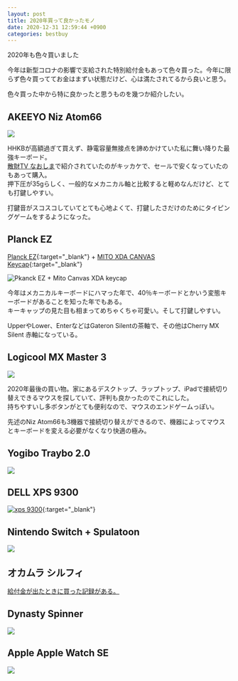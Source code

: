 ```yaml
---
layout: post
title: 2020年買って良かったモノ
date: 2020-12-31 12:59:44 +0900 
categories: bestbuy
---
```


2020年も色々買いました

今年は新型コロナの影響で支給された特別給付金もあって色々買った。今年に限らず色々買っててお金はまずい状態だけど、心は満たされてるから良いと思う。

色々買った中から特に良かったと思うものを幾つか紹介したい。


## AKEEYO Niz Atom66

<a href="https://www.amazon.co.jp/AKEEYO-Wireless-Keyboard-%E6%97%A5%E6%9C%AC%E8%AA%9E%E3%83%9E%E3%83%8B%E3%83%A5%E3%82%A2%E3%83%AB-%E3%82%A2%E3%82%A4%E3%83%9C%E3%83%AA%E3%83%BC_66EC/dp/B07DXK9NP9/ref=as_li_ss_il?__mk_ja_JP=%E3%82%AB%E3%82%BF%E3%82%AB%E3%83%8A&dchild=1&keywords=niz+atom66&qid=1609390364&sr=8-1-spons&psc=1&spLa=ZW5jcnlwdGVkUXVhbGlmaWVyPUE0OVQ4RllBM0dWVlEmZW5jcnlwdGVkSWQ9QTA4MjQzMzZDR05PRFBDQjdSMjYmZW5jcnlwdGVkQWRJZD1BMjg3U0dWQzUzS0c2VyZ3aWRnZXROYW1lPXNwX2F0ZiZhY3Rpb249Y2xpY2tSZWRpcmVjdCZkb05vdExvZ0NsaWNrPXRydWU%3D&linkCode=li2&tag=ryo14a-22&linkId=5038841d1305566aed3b14e4329e3de0&language=ja_JP" target="_blank"><img border="0" src="//ws-fe.amazon-adsystem.com/widgets/q?_encoding=UTF8&ASIN=B07DXK9NP9&Format=_SL160_&ID=AsinImage&MarketPlace=JP&ServiceVersion=20070822&WS=1&tag=ryo14a-22&language=ja_JP" ></a><img src="https://ir-jp.amazon-adsystem.com/e/ir?t=ryo14a-22&language=ja_JP&l=li2&o=9&a=B07DXK9NP9" width="1" height="1" border="0" alt="" style="border:none !important; margin:0px !important;" />

HHKBが高額過ぎて買えず、静電容量無接点を諦めかけていた私に舞い降りた最強キーボード。  
[散財TV なおしま](https://www.youtube.com/channel/UCGGi7bW6Ikk_C4cxn3h16MQ/videos)で紹介されていたのがキッカケで、セールで安くなっていたのもあって購入。  
押下圧が35gらしく、一般的なメカニカル軸と比較すると軽めなんだけど、とても打鍵しやすい。

打鍵音がスコスコしていてとても心地よくて、打鍵したさだけのためにタイピングゲームをするようになった。

## Planck EZ

[Planck EZ](https://ergodox-ez.com/pages/planck){:target="_blank"} + [MITO XDA CANVAS Keycap](https://massdrop-s3.imgix.net/product-images/massdrop-x-mito-canvas-xda-custom-keycap-set/FP/B4up2Tb4Qnag2tkWgNmY_CB5A9231-copy.jpg?auto=format&fm=jpg&fit=fill&w=820&h=547&bg=f0f0f0&dpr=1&q=70){:target="_blank"}

![Pkanck EZ + Mito Canvas XDA keycap](https://i.gyazo.com/0709465c1c389a21b377bb38d8be3f53.jpg "Planck EZ + Mito Canvas XDA keycap")

今年はメカニカルキーボードにハマった年で、40％キーボードとかいう変態キーボードがあることを知った年でもある。  
キーキャップの見た目も相まってめちゃくちゃ可愛い。そして打鍵しやすい。

UpperやLower、EnterなどはGateron Silentの茶軸で、その他はCherry MX Silent 赤軸になっている。

## Logicool MX Master 3

<a href="https://www.amazon.co.jp/%E3%83%AD%E3%82%B8%E3%82%AF%E3%83%BC%E3%83%AB-%E3%83%AF%E3%82%A4%E3%83%A4%E3%83%AC%E3%82%B9%E3%83%9E%E3%82%A6%E3%82%B9-MX2200sGR-Bluetooth-%E9%AB%98%E9%80%9F%E3%82%B9%E3%82%AF%E3%83%AD%E3%83%BC%E3%83%AB%E3%83%9B%E3%82%A4%E3%83%BC%E3%83%AB/dp/B07XQ6XD8J/ref=as_li_ss_il?__mk_ja_JP=%E3%82%AB%E3%82%BF%E3%82%AB%E3%83%8A&dchild=1&keywords=mx+master+3&qid=1609390675&sr=8-1&linkCode=li2&tag=ryo14a-22&linkId=57d4f73f92509f2e1d91140cc1260f8d&language=ja_JP" target="_blank"><img border="0" src="//ws-fe.amazon-adsystem.com/widgets/q?_encoding=UTF8&ASIN=B07XQ6XD8J&Format=_SL160_&ID=AsinImage&MarketPlace=JP&ServiceVersion=20070822&WS=1&tag=ryo14a-22&language=ja_JP" ></a><img src="https://ir-jp.amazon-adsystem.com/e/ir?t=ryo14a-22&language=ja_JP&l=li2&o=9&a=B07XQ6XD8J" width="1" height="1" border="0" alt="" style="border:none !important; margin:0px !important;" />

2020年最後の買い物。家にあるデスクトップ、ラップトップ、iPadで接続切り替えできるマウスを探していて、評判も良かったのでこれにした。  
持ちやすいし多ボタンがとても便利なので、マウスのエンドゲームっぽい。

先述のNiz Atom66も3機器で接続切り替えができるので、機器によってマウスとキーボードを変える必要がなくなり快適の極み。

## Yogibo Traybo 2.0

<a href="https://www.amazon.co.jp/dp/B07LBRLKYL/ref=as_li_ss_il?_encoding=UTF8&psc=1&linkCode=li2&tag=ryo14a-22&linkId=61a480d991fa21c7b31fd5acfd73a067&language=ja_JP" target="_blank"><img border="0" src="//ws-fe.amazon-adsystem.com/widgets/q?_encoding=UTF8&ASIN=B07LBRLKYL&Format=_SL160_&ID=AsinImage&MarketPlace=JP&ServiceVersion=20070822&WS=1&tag=ryo14a-22&language=ja_JP" ></a><img src="https://ir-jp.amazon-adsystem.com/e/ir?t=ryo14a-22&language=ja_JP&l=li2&o=9&a=B07LBRLKYL" width="1" height="1" border="0" alt="" style="border:none !important; margin:0px !important;" />

## DELL XPS 9300

[![xps 9300](https://i.dell.com/is/image/DellContent//content/dam/global-site-design/product_images/dell_client_products/notebooks/xps_notebooks/xps_13_9300/global_spi/ng/white/notebook-xps-13-9300-white-campaign-hero-504x350-ng.psd?fmt=jpg&wid=150&hei=150)](https://www.dell.com/ja-jp/shop/%E3%83%87%E3%83%AB%E3%81%AE%E3%83%8E%E3%83%BC%E3%83%88%E3%83%91%E3%82%BD%E3%82%B3%E3%83%B3/xps-13%E3%83%8E%E3%83%BC%E3%83%88%E3%83%91%E3%82%BD%E3%82%B3%E3%83%B3/spd/xps-13-9300-laptop){:target="_blank"}

## Nintendo Switch + Spulatoon

<a href="https://www.amazon.co.jp/Nintendo-Switch-%E3%83%8B%E3%83%B3%E3%83%86%E3%83%B3%E3%83%89%E3%83%BC%E3%82%B9%E3%82%A4%E3%83%83%E3%83%81-Joy-%E3%83%90%E3%83%83%E3%83%86%E3%83%AA%E3%83%BC%E6%8C%81%E7%B6%9A%E6%99%82%E9%96%93%E3%81%8C%E9%95%B7%E3%81%8F%E3%81%AA%E3%81%A3%E3%81%9F%E3%83%A2%E3%83%87%E3%83%AB/dp/B07WS7BZYF/ref=as_li_ss_il?__mk_ja_JP=%E3%82%AB%E3%82%BF%E3%82%AB%E3%83%8A&dchild=1&keywords=switch&qid=1609391195&sr=8-3&linkCode=li2&tag=ryo14a-22&linkId=3ab04c4841cbb031724cb8ff2c7eba1e&language=ja_JP" target="_blank"><img border="0" src="//ws-fe.amazon-adsystem.com/widgets/q?_encoding=UTF8&ASIN=B07WS7BZYF&Format=_SL160_&ID=AsinImage&MarketPlace=JP&ServiceVersion=20070822&WS=1&tag=ryo14a-22&language=ja_JP" ></a><img src="https://ir-jp.amazon-adsystem.com/e/ir?t=ryo14a-22&language=ja_JP&l=li2&o=9&a=B07WS7BZYF" width="1" height="1" border="0" alt="" style="border:none !important; margin:0px !important;" />

## オカムラ シルフィ

[給付金が出たときに買った記録がある。](https://blog.ryoo.cc/bestbuy/2020/05/16/my-chair.html)

## Dynasty Spinner

<a href="https://www.amazon.co.jp/DYNASTY-%E3%83%80%E3%82%A4%E3%83%8A%E3%82%B9%E3%83%86%E3%82%A3%E3%83%BC-FLOW-CRYSTAL-SPINNER/dp/B07SY842PN/ref=as_li_ss_il?__mk_ja_JP=%E3%82%AB%E3%82%BF%E3%82%AB%E3%83%8A&dchild=1&keywords=dynasty+spinner&qid=1609391069&sr=8-5&linkCode=li2&tag=ryo14a-22&linkId=ed01a8e7921afeb5805af849466c0cc7&language=ja_JP" target="_blank"><img border="0" src="//ws-fe.amazon-adsystem.com/widgets/q?_encoding=UTF8&ASIN=B07SY842PN&Format=_SL160_&ID=AsinImage&MarketPlace=JP&ServiceVersion=20070822&WS=1&tag=ryo14a-22&language=ja_JP" ></a><img src="https://ir-jp.amazon-adsystem.com/e/ir?t=ryo14a-22&language=ja_JP&l=li2&o=9&a=B07SY842PN" width="1" height="1" border="0" alt="" style="border:none !important; margin:0px !important;" />

## Apple Apple Watch SE

<a href="https://www.amazon.co.jp/%E6%9C%80%E6%96%B0-Apple-Watch-GPS%E3%83%A2%E3%83%87%E3%83%AB-40mm%E3%82%B9%E3%83%9A%E3%83%BC%E3%82%B9%E3%82%B0%E3%83%AC%E3%82%A4%E3%82%A2%E3%83%AB%E3%83%9F%E3%83%8B%E3%82%A6%E3%83%A0%E3%82%B1%E3%83%BC%E3%82%B9%E3%81%A8%E3%83%96%E3%83%A9%E3%83%83%E3%82%AF%E3%82%B9%E3%83%9D%E3%83%BC%E3%83%84%E3%83%90%E3%83%B3%E3%83%89/dp/B08J6F6YT9/ref=as_li_ss_il?__mk_ja_JP=%E3%82%AB%E3%82%BF%E3%82%AB%E3%83%8A&crid=2A4GEVPYBV4XC&dchild=1&keywords=apple%2Bwatch%2Bse&qid=1609391119&sprefix=apple%2Caps%2C364&sr=8-1-spons&spLa=ZW5jcnlwdGVkUXVhbGlmaWVyPUEyUzZaNTlKSFMzQ0VQJmVuY3J5cHRlZElkPUEwOTEyNTE3MUgwTEtSVVJEUlEzJmVuY3J5cHRlZEFkSWQ9QVgzOEQ1OUNGMTk4VCZ3aWRnZXROYW1lPXNwX2F0ZiZhY3Rpb249Y2xpY2tSZWRpcmVjdCZkb05vdExvZ0NsaWNrPXRydWU&th=1&linkCode=li2&tag=ryo14a-22&linkId=997135ad40e39054a245151de8c94091&language=ja_JP" target="_blank"><img border="0" src="//ws-fe.amazon-adsystem.com/widgets/q?_encoding=UTF8&ASIN=B08J6F6YT9&Format=_SL160_&ID=AsinImage&MarketPlace=JP&ServiceVersion=20070822&WS=1&tag=ryo14a-22&language=ja_JP" ></a><img src="https://ir-jp.amazon-adsystem.com/e/ir?t=ryo14a-22&language=ja_JP&l=li2&o=9&a=B08J6F6YT9" width="1" height="1" border="0" alt="" style="border:none !important; margin:0px !important;" />
